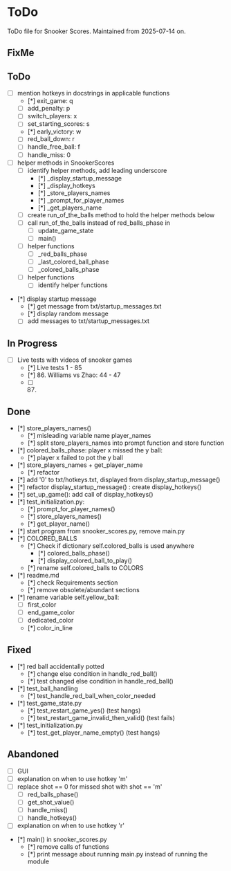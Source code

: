 # ToDo
ToDo file for Snooker Scores. Maintained from 2025-07-14 on.

## FixMe

## ToDo
- [ ] mention hotkeys in docstrings in applicable functions
    - [*] exit_game: q
    - [ ] add_penalty: p
    - [ ] switch_players: x
    - [ ] set_starting_scores: s
    - [*] early_victory: w
    - [ ] red_ball_down: r
    - [ ] handle_free_ball: f
    - [ ] handle_miss: 0
- [ ] helper methods in SnookerScores
    - [ ] identify helper methods, add leading underscore
        - [*] _display_startup_message
        - [*] _display_hotkeys
        - [*] _store_players_names
        - [*] _prompt_for_player_names
        - [*] _get_players_name
    - [ ] create run_of_the_balls method to hold the helper methods below
    - [ ] call run_of_the_balls instead of red_balls_phase in
        - [ ] update_game_state
        - [ ] main()
    - [ ] helper functions
        - [ ] _red_balls_phase
        - [ ] _last_colored_ball_phase
        - [ ] _colored_balls_phase
    - [ ] helper functions
        - [ ] identify helper functions

- [*] display startup message
    - [*] get message from txt/startup_messages.txt
    - [*] display random message
    - [ ] add messages to txt/startup_messages.txt

## In Progress
- [ ] Live tests with videos of snooker games
    - [*] Live tests 1 - 85
    - [*] 86. Williams vs Zhao: 44 - 47
    - [ ] 87. 

## Done
- [*] store_players_names()
    - [*] misleading variable name player_names
    - [*] split store_players_names into prompt function and store function
- [*] colored_balls_phase: player x missed the y ball:
    - [*] player x failed to pot the y ball
- [*] store_players_names + get_player_name
    - [*] refactor
- [*] add '0' to txt/hotkeys.txt, displayed from display_startup_message()
- [*] refactor display_startup_message() : create display_hotkeys()
- [*] set_up_game(): add call of display_hotkeys()
- [*] test_initialization.py:
    - [*] prompt_for_player_names()
    - [*] store_players_names()
    - [*] get_player_name()
- [*] start program from snooker_scores.py, remove main.py
- [*] COLORED_BALLS
    - [*] Check if dictionary self.colored_balls is used anywhere
        - [*] colored_balls_phase()
        - [*] display_colored_ball_to_play()
    - [*] rename self.colored_balls to COLORS
- [*] readme.md
    - [*] check Requirements section
    - [*] remove obsolete/abundant sections
- [*] rename variable self.yellow_ball:
    - [ ] first_color
    - [ ] end_game_color
    - [ ] dedicated_color
    - [*] color_in_line

## Fixed
- [*] red ball accidentally potted
    - [*] change else condition in handle_red_ball()
    - [*] test changed else condition in handle_red_ball()
- [*] test_ball_handling
    - [*] test_handle_red_ball_when_color_needed
- [*] test_game_state.py
    - [*] test_restart_game_yes() (test hangs)
    - [*] test_restart_game_invalid_then_valid() (test fails)
- [*] test_initialization.py
    - [*] test_get_player_name_empty() (test hangs)

## Abandoned
- [ ] GUI
- [ ] explanation on when to use hotkey 'm'
- [ ] replace shot == 0 for missed shot with shot == 'm'
    - [ ] red_balls_phase()
    - [ ] get_shot_value()
    - [ ] handle_miss()
    - [ ] handle_hotkeys()
- [ ] explanation on when to use hotkey 'r'
- [*] main() in snooker_scores.py
    - [*] remove calls of functions
    - [*] print message about running main.py instead of running the module
